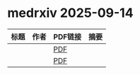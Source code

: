 # medrxiv 2025-09-14

| 标题 | 作者 | PDF链接 |  摘要 |
|------|------|--------|------|
|  |  | [PDF](https://doi.org/10.1101/2025.09.09.25335391) |  |
|  |  | [PDF](https://doi.org/10.1101/2025.09.08.25335372) |  |
